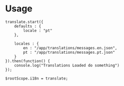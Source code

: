 # Usage

    translate.start({
        defaults : {
            locale : "pt"
        },
        
        locales : {
            en : "/app/translations/messages.en.json",
            pt : "/app/translations/messages.pt.json"
        }
    }).then(function() {
        console.log("Translations Loaded do something")
    });

    $rootScope.i18n = translate;